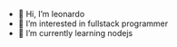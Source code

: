 - 👋 Hi, I’m leonardo
- 👀 I’m interested in fullstack programmer
- 🌱 I’m currently learning nodejs

<!---
leonardowsr/leonardowsr is a ✨ special ✨ repository because its `README.md` (this file) appears on your GitHub profile.
You can click the Preview link to take a look at your changes.
--->
